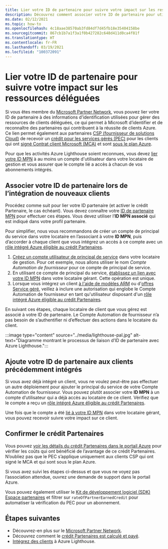 ```yaml
---
title: Lier votre ID de partenaire pour suivre votre impact sur les ressources déléguées
description: Découvrez comment associer votre ID de partenaire pour utiliser le crédit Partenaires sur des ressources de clients que vous gérez par le biais d’Azure Lighthouse.
ms.date: 02/12/2021
ms.topic: how-to
ms.openlocfilehash: 4c18aae38570ab3fd84df7d45fb18e35404158be
ms.sourcegitcommit: 867cb1b7a1f3a1f0b427282c648d411d0ca4f81f
ms.translationtype: HT
ms.contentlocale: fr-FR
ms.lasthandoff: 03/19/2021
ms.locfileid: "100372091"
---
```

# <a name="link-your-partner-id-to-track-your-impact-on-delegated-resources"></a>Lier votre ID de partenaire pour suivre votre impact sur les ressources déléguées 

Si vous êtes membre du [Microsoft Partner Network](https://partner.microsoft.com/), vous pouvez lier votre ID de partenaire à des informations d’identification utilisées pour gérer des ressources de clients déléguées, ce qui permet à Microsoft d’identifier et de reconnaître des partenaires qui contribuent à la réussite de clients Azure. Ce lien permet également aux partenaires [CSP (fournisseur de solutions Cloud)](/partner-center/csp-overview) de recevoir un [crédit pour les services gérés (PEC)](/partner-center/partner-earned-credit) pour les clients qui ont [signé Contrat client Microsoft (MCA)](/partner-center/confirm-customer-agreement) et sont [sous le plan Azure](/partner-center/azure-plan-get-started).

Pour que les activités Azure Lighthouse soient reconnues, vous devez [lier votre ID MPN](../../cost-management-billing/manage/link-partner-id.md) à au moins un compte d'utilisateur dans votre locataire de gestion et vous assurer que le compte lié a accès à chacun de vos abonnements intégrés.

## <a name="associate-your-partner-id-when-you-onboard-new-customers"></a>Associer votre ID de partenaire lors de l’intégration de nouveaux clients

Procédez comme suit pour lier votre ID partenaire (et activer le crédit Partenaire, le cas échéant). Vous devez connaître votre [ID de partenaire MPN](/partner-center/partner-center-account-setup#locate-your-mpn-id) pour effectuer ces étapes. Vous devez utiliser l’**ID MPN associé** qui est indiqué dans votre profil partenaire.

Pour simplifier, nous vous recommandons de créer un compte de principal du service dans votre locataire en l’associant à votre **ID MPN**, puis d’accorder à chaque client que vous intégrez un accès à ce compte avec un [rôle intégré Azure éligible au crédit Partenaires](/partner-center/azure-roles-perms-pec).

1. [Créez un compte utilisateur de principal de service](../../active-directory/develop/howto-authenticate-service-principal-powershell.md) dans votre locataire de gestion. Pour cet exemple, nous allons utiliser le nom *Compte Automation de fournisseur* pour ce compte de principal de service.
1. En utilisant ce compte de principal du service, [établissez un lien avec votre ID MPN](../../cost-management-billing/manage/link-partner-id.md#link-to-a-partner-id) dans votre locataire gérant. Cette opération est unique.
1. Lorsque vous intégrez un client [à l'aide de modèles ARM](onboard-customer.md) ou d'[offres Service géré](publish-managed-services-offers.md), veillez à inclure une autorisation qui englobe le Compte Automation de fournisseur en tant qu'utilisateur disposant d'un [rôle intégré Azure éligible au crédit Partenaires](/partner-center/azure-roles-perms-pec).

En suivant ces étapes, chaque locataire de client que vous gérez est associé à votre ID de partenaire. Le Compte Automation de fournisseur n’a pas besoin de s’authentifier ni d’effectuer des actions dans le locataire du client.

:::image type="content" source="../media/lighthouse-pal.jpg" alt-text="Diagramme montrant le processus de liaison d’ID de partenaire avec Azure Lighthouse.":::

## <a name="add-your-partner-id-to-previously-onboarded-customers"></a>Ajoute votre ID de partenaire aux clients précédemment intégrés

Si vous avez déjà intégré un client, vous ne voulez peut-être pas effectuer un autre déploiement pour ajouter le principal du service de votre Compte Automation de fournisseur. Vous pouvez plutôt associer votre **ID MPN** à un compte d’utilisateur qui a déjà accès au locataire de ce client. Vérifiez que le compte a reçu un [rôle intégré Azure éligible au crédit Partenaires](/partner-center/azure-roles-perms-pec).

Une fois que le compte a été [lié à votre ID MPN](../../cost-management-billing/manage/link-partner-id.md#link-to-a-partner-id) dans votre locataire gérant, vous pouvez recevoir suivre votre impact sur ce client.

## <a name="confirm-partner-earned-credit"></a>Confirmer le crédit Partenaires

Vous pouvez [voir les détails du crédit Partenaires dans le portail Azure](/partner-center/partner-earned-credit-explanation#azure-cost-management) pour vérifier les coûts qui ont bénéficié de l’avantage de ce crédit Partenaires. N’oubliez pas que le PEC s’applique uniquement aux clients CSP qui ont signé le MCA et qui sont sous le plan Azure.

Si vous avez suivi les étapes ci-dessus et que vous ne voyez pas l’association attendue, ouvrez une demande de support dans le portail Azure.

Vous pouvez également utiliser le [Kit de développement logiciel (SDK) Espace partenaires](/partner-center/develop/get-invoice-unbilled-consumption-lineitems) et filtrer sur `rateOfPartnerEarnedCredit` pour automatiser la vérification du PEC pour un abonnement.

## <a name="next-steps"></a>Étapes suivantes

- Découvrez-en plus sur le [Microsoft Partner Network](/partner-center/mpn-overview).
- Découvrez comment le [crédit Partenaires est calculé et payé](/partner-center/partner-earned-credit-explanation).
- [Intégrez des clients](onboard-customer.md) à Azure Lighthouse.